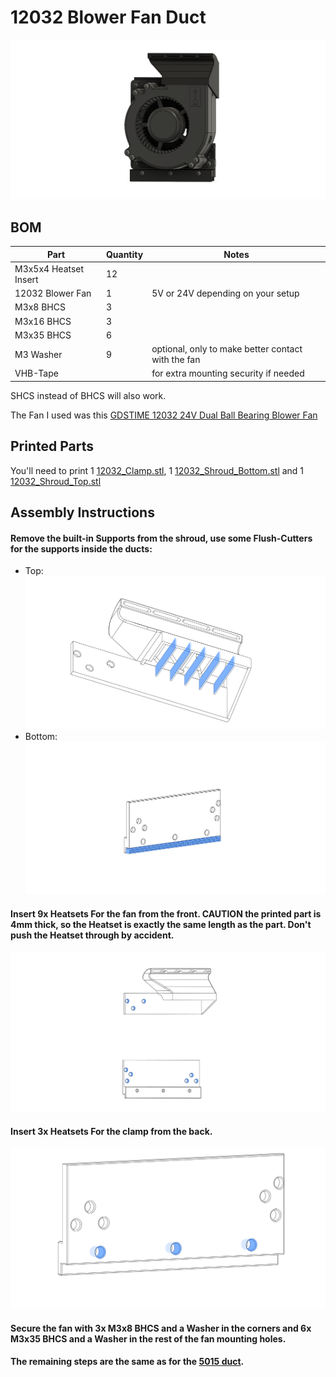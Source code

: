 # 12032 Blower Fan Duct

![12032 Duct Assembled](images/Assembled.png)

## BOM

| Part                  | Quantity | Notes                                              |
| --------------------- | -------- | -------------------------------------------------- |
| M3x5x4 Heatset Insert | 12       |                                                    |
| 12032 Blower Fan      | 1        | 5V or 24V depending on your setup                  |
| M3x8 BHCS             | 3        |                                                    |
| M3x16 BHCS            | 3        |                                                    |
| M3x35 BHCS            | 6        |                                                    |
| M3 Washer             | 9        | optional, only to make better contact with the fan |
| VHB-Tape              |          | for extra mounting security if needed              |

SHCS instead of BHCS will also work.

The Fan I used was this [GDSTIME 12032 24V Dual Ball Bearing Blower Fan](https://www.aliexpress.com/item/1005005288258849.html)

## Printed Parts

You'll need to print 1 [12032_Clamp.stl](STL/12032_Clamp.stl), 1 [12032_Shroud_Bottom.stl](STL/12032_Shroud_Bottom.stl) and 1 [12032_Shroud_Top.stl](STL/12032_Shroud_Top.stl)

## Assembly Instructions

#### Remove the built-in Supports from the shroud, use some Flush-Cutters for the supports inside the ducts:

- Top:
  ![Top Support](images/Support_Top.png)
- Bottom:
  ![Bottom Support](images/Support_Bottom.png)

#### Insert 9x Heatsets For the fan from the front. **CAUTION** the printed part is 4mm thick, so the Heatset is exactly the same length as the part. Don't push the Heatset through by accident.

![Heatsets Front](images/Heatsets_Front.png)

#### Insert 3x Heatsets For the clamp from the back.

![Heatsets Back](images/Heatsets_Back.png)

#### Secure the fan with 3x M3x8 BHCS and a Washer in the corners and 6x M3x35 BHCS and a Washer in the rest of the fan mounting holes.

#### The remaining steps are the same as for the [5015 duct](/ducts/5015/README.md#slide-the-shroud-into-the-frame-on-whichever-side-you-prefer).
